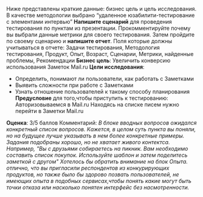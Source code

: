 Ниже представлены краткие данные: бизнес цель и цель исследования. 
В качестве методологии выбрано “удаленное юзабилити-тестирование с элементами интервью”
**Напишите сценарий** для проведения тестирования по пунктам из презентации. 
Прокомментируйте почему вы выбрали данные метрики для своего тестирования. Затем пройдите по своему сценарию и **напишите отчет**.
Поля которые должны учитываться в отчете:
Задачи тестирования, Методология тестирования, Продукт, Опыт, Возраст, Сценарии, Метрики, найденные проблемы, Рекомендации
**Бизнес цель**: Увеличить конверсию использования Заметок Mail.ru
**Цели исследования**:
- Определить, понимают ли пользователи, как работать с Заметками
- Выявить сложности при работе с Заметками
- Узнать отношение пользователей к такому способу планирования
**Предусловие** для того,чтобы приступить к тестированию:
Авторизовываемся в Mail.ru
Находясь на списке писем нужно перейти в Заметки Mail.ru


**Оценка**: 3/5 баллов
Комментарий: 
_В блоке вводных вопросов ожидался конкретный список вопросов. Кажется, в целом суть пункта вы поняли, но на будущее лучше указывать в нем более конкретные примеры.
Задания подобраны хорошо, но не хватает живого контектса. Например, "Вы с друзьями собираетесь на пикник. Вам необходимо составить список покупок. Используйте шаблон и затем поделитесь заметкой с другом"
Хотелось бы обратить внимание на блок Опыта. отлично, что вы пригласили респондентов из конкурирующих продуктов, но также было бы здорово позвать пользователей, не имеющих опыта в подобных сервисах,чтобы понять какие могут быть точки отказа или насколько понятен интерфейс без насмотренности._
